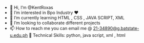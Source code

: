 - 👋 Hi, I’m @KentRoxas
- 👀 I’m interested in Bpo Industry ❤️
- 🌱 I’m currently learning HTML , CSS , JAVA SCRIPT, XML
- 💞️ I’m looking to collaborate different projects
- 📫 How to reach me you can email me @ 21-34890@g.batstate-u.edu.ph
📲 Technical Skills: python, java script, xml , html
<!---
KentRoxas/KentRoxas is a ✨ special ✨ repository because its `README.md` (this file) appears on your GitHub profile.
You can click the Preview link to take a look at your changes.
--->
